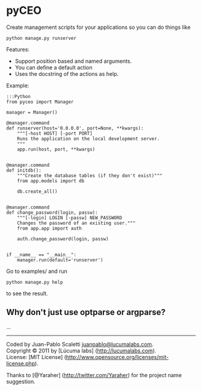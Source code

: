 
# pyCEO

Create management scripts for your applications so you can do things like

	python manage.py runserver

Features:

* Support position based and named arguments.
* You can define a default action
* Uses the docstring of the actions as help.

Example:

	:::Python
    from pyceo import Manager

    manager = Manager()

    @manager.command
    def runserver(host='0.0.0.0', port=None, **kwargs):
        """[-host HOST] [-port PORT]
        Runs the application on the local development server.
        """
        app.run(host, port, **kwargs)


    @manager.command
    def initdb():
        """Create the database tables (if they don't exist)"""
        from app.models import db
        
        db.create_all()


    @manager.command
    def change_password(login, passw):
        """[-login] LOGIN [-passw] NEW_PASSWORD
        Changes the password of an existing user."""
        from app.app import auth
        
        auth.change_password(login, passw)


    if __name__ == "__main__":
        manager.run(default='runserver')


Go to examples/ and run

    python manage.py help

to see the result.


## Why don't just use optparse or argparse?

...


---------------------------------------

Coded by Juan-Pablo Scaletti <juanpablo@lucumalabs.com>.<br />
Copyright © 2011 by [Lúcuma labs] (http://lucumalabs.com).<br />
License: [MIT License] (http://www.opensource.org/licenses/mit-license.php).

Thanks to [@Yaraher] (http://twitter.com/Yaraher) for the project name suggestion.

